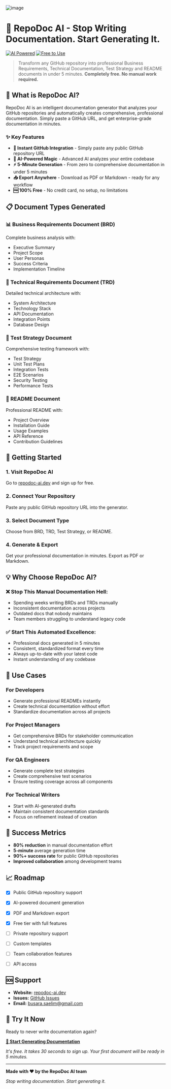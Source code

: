 ![image](https://repodoc-ai.dev/logo.png)


# 🚀 RepoDoc AI - Stop Writing Documentation. Start Generating It.

[![AI Powered](https://img.shields.io/badge/AI-Powered-blue.svg)](https://repodoc-ai.dev)
[![Free to Use](https://img.shields.io/badge/Free-100%25-green.svg)](https://repodoc-ai.dev/signup)

> Transform any GitHub repository into professional Business Requirements, Technical Documentation, Test Strategy and README documents in under 5 minutes. **Completely free. No manual work required.**

## 🎯 What is RepoDoc AI?

RepoDoc AI is an intelligent documentation generator that analyzes your GitHub repositories and automatically creates comprehensive, professional documentation. Simply paste a GitHub URL, and get enterprise-grade documentation in minutes.

### ✨ Key Features

- **🔗 Instant GitHub Integration** - Simply paste any public GitHub repository URL
- **🤖 AI-Powered Magic** - Advanced AI analyzes your entire codebase
- **⚡ 5-Minute Generation** - From zero to comprehensive documentation in under 5 minutes
- **📥 Export Anywhere** - Download as PDF or Markdown - ready for any workflow
- **🆓 100% Free** - No credit card, no setup, no limitations

## 📋 Document Types Generated

### 📊 Business Requirements Document (BRD)
Complete business analysis with:
- Executive Summary
- Project Scope
- User Personas
- Success Criteria
- Implementation Timeline

### 🔧 Technical Requirements Document (TRD)
Detailed technical architecture with:
- System Architecture
- Technology Stack
- API Documentation
- Integration Points
- Database Design

### 🧪 Test Strategy Document
Comprehensive testing framework with:
- Test Strategy
- Unit Test Plans
- Integration Tests
- E2E Scenarios
- Security Testing
- Performance Tests

### 📖 README Document
Professional README with:
- Project Overview
- Installation Guide
- Usage Examples
- API Reference
- Contribution Guidelines

## 🚀 Getting Started

### 1. Visit RepoDoc AI
Go to [repodoc-ai.dev](https://repodoc-ai.dev) and sign up for free.

### 2. Connect Your Repository
Paste any public GitHub repository URL into the generator.

### 3. Select Document Type
Choose from BRD, TRD, Test Strategy, or README.

### 4. Generate & Export
Get your professional documentation in minutes. Export as PDF or Markdown.

## 💡 Why Choose RepoDoc AI?

### ❌ Stop This Manual Documentation Hell:
- Spending weeks writing BRDs and TRDs manually
- Inconsistent documentation across projects
- Outdated docs that nobody maintains
- Team members struggling to understand legacy code

### ✅ Start This Automated Excellence:
- Professional docs generated in 5 minutes
- Consistent, standardized format every time
- Always up-to-date with your latest code
- Instant understanding of any codebase

## 🎯 Use Cases

### For Developers
- Generate professional READMEs instantly
- Create technical documentation without effort
- Standardize documentation across all projects

### For Project Managers
- Get comprehensive BRDs for stakeholder communication
- Understand technical architecture quickly
- Track project requirements and scope

### For QA Engineers
- Generate complete test strategies
- Create comprehensive test scenarios
- Ensure testing coverage across all components

### For Technical Writers
- Start with AI-generated drafts
- Maintain consistent documentation standards
- Focus on refinement instead of creation

## 🌟 Success Metrics

- **80% reduction** in manual documentation effort
- **5-minute** average generation time
- **90%+ success rate** for public GitHub repositories
- **Improved collaboration** among development teams

## 📈 Roadmap

- [x] Public GitHub repository support
- [x] AI-powered document generation
- [x] PDF and Markdown export
- [x] Free tier with full features
- [ ] Private repository support
- [ ] Custom templates
- [ ] Team collaboration features
- [ ] API access


## 🆘 Support

- **Website:** [repodoc-ai.dev](https://repodoc-ai.dev)
- **Issues:** [GitHub Issues](https://github.com/repodoc-ai/repodoc-ai/issues)
- **Email:** busara.saelim@gmail.com

## 🎉 Try It Now

Ready to never write documentation again?

**[🚀 Start Generating Documentation](https://repodoc-ai.dev/signup)**

*It's free. It takes 30 seconds to sign up. Your first document will be ready in 5 minutes.*

---

**Made with ❤️ by the RepoDoc AI team**

*Stop writing documentation. Start generating it.*
